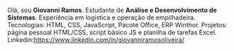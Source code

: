 Olá, sou **Giovanni Ramos**. 
Estudante de **Análise e Desenvolvimento de Sistemas**. Experiência em logística e operação de empilhadeira.
Tecnologias: HTML, CSS, JavaScript, Pacote Office, ERP Winthor.
Projetos: página pessoal HTML/CSS, script básico JS e planilha de tarefas Excel. 
Linkedin:https://www.linkedin.com/in/giovanniramosoliveira/
